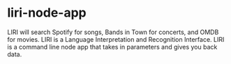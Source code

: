 # liri-node-app
LIRI will search Spotify for songs, Bands in Town for concerts, and OMDB for movies. LIRI is a Language Interpretation and Recognition Interface. LIRI is a command line node app that takes in parameters and gives you back data.
